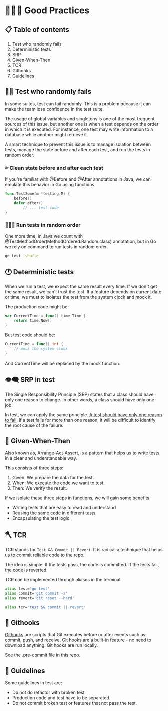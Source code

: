 # 👨🏻‍🌾 Good Practices

## 📋 Table of contents
1. Test who randomly fails
2. Deterministic tests
3. SRP
4. Given-When-Then
5. TCR
7. Githooks
8. Guidelines

## 😵‍💫 Test who randomly fails

In some suites, test can fail randomly. This is a problem because it can make the team lose confidence in the test suite.

The usage of global variables and singletons is one of the most frequent sources of this issue, but another one is when a test depends on the order in which it is executed. For instance, one test may write information to a database while another might retrieve it.

A smart technique to prevent this issue is to manage isolation between tests, manage the state before and after each test, and run the tests in random order.

### 💦 Clean state before and after each test

If you're familiar with @Before and @After annotations in Java, we can emulate this behavior in Go using functions.

```go
func TestSome(m *testing.M) {
    before()
    defer after()
        // ... test code
}
```

### 🤷🏻‍♀️ Run tests in random order

One more time, in Java we count with @TestMethodOrder(MethodOrdered.Random.class) annotation, but in Go we rely on command to run tests in random order.

```bash
go test -shufle
```

## 🕐 Deterministic tests

When we run a test, we expect the same result every time. If we don't get the same result, we can't trust the test.
If a feature depends on current date or time, we must to isolates the test from the system clock and mock it.

The production code might be:
```go
var CurrentTime = func() time.Time {
    return time.Now()
}
```

But test code should be:
```go
CurrentTime = func() int {
    // mock the system clock
}
```

And CurrentTime will be replaced by the mock function.

## 👁️‍🗨️ SRP in test

The Single Responsibility Principle (SRP) states that a class should have only one reason to change. In other words, a class should have only one job.

In test, we can apply the same principle. [A test should have only one reason to fail](https://twitter.com/unclebobmartin/status/1079396026996441088). If a test fails for more than one reason, it will be difficult to identify the root cause of the failure.

## 🔋 Given-When-Then

Also known as, Arrange-Act-Assert, is a pattern that helps us to write tests in a clear and understandable way.

This consists of three steps:
1. Given: We prepare the data for the test.
2. When: We execute the code we want to test.
3. Then: We verify the result.

If we isolate these three steps in functions, we will gain some benefits.

- Writing tests that are easy to read and understand
- Reusing the same code in different tests
- Encapsulating the test logic

## 🪓 TCR

TCR stands for `Test && Commit || Revert`. It is radical a technique that helps us to commit reliable code to the repo.

The idea is simple: If the tests pass, the code is committed. If the tests fail, the code is reverted.

TCR can be implemented through aliases in the terminal.

```bash
alias test='go test'
alias commit='git commit -a'
alias revert='git reset --hard'

alias tcr='test && commit || revert'
```

## 🧠 Githooks

[Githooks](https://git-scm.com/docs/githooks) are scripts that Git executes before or after events such as: commit, push, and receive. Git hooks are a built-in feature - no need to download anything. Git hooks are run locally.

See the .pre-commit file in this repo.

## 🎲 Guidelines

Some guidelines in test are:

- Do not do refactor with broken test
- Production code and test have to be separated.
- Do not commit broken test or features that not pass the test.

